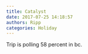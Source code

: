 ```yaml
---
title: Catalyst
date: 2017-07-25 14:18:57
authors: Ripp
categories: Holiday
---
```


 Trip is polling 58 percent in bc.